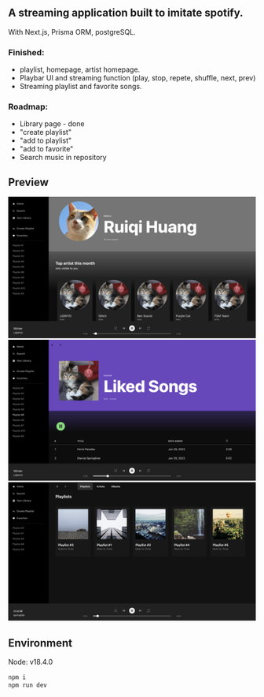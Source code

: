 ## A streaming application built to imitate spotify.

With Next.js, Prisma ORM, postgreSQL.

### Finished:
- playlist, homepage, artist homepage.
- Playbar UI and streaming function (play, stop, repete, shuffle, next, prev)
- Streaming playlist and favorite songs.

### Roadmap:
- Library page - done
- "create playlist"
- "add to playlist"
- "add to favorite"
- Search music in repository

## Preview
![preview1](/public/preview1.png)
![preview2](/public/preview2.png)
![preview3](/public/preview3.png)

## Environment
Node: v18.4.0
```
npm i
npm run dev
```
